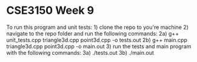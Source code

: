 # CSE3150 Week 9

To run this program and unit tests:
    1) clone the repo to you're machine
    2) navigate to the repo folder and run the following commands:
        2a) g++ unit_tests.cpp triangle3d.cpp point3d.cpp -o tests.out
        2b) g++ main.cpp triangle3d.cpp point3d.cpp -o main.out
    3) run the tests and main program with the following commands:
        3a) ./tests.out
        3b) ./main.out